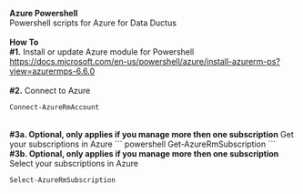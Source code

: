 <B>Azure Powershell</B>
</BR>
Powershell scripts for Azure for Data Ductus
</BR>
</BR>
<B>How To</B>
</br>
<B>#1.</B> Install or update Azure module for Powershell
https://docs.microsoft.com/en-us/powershell/azure/install-azurerm-ps?view=azurermps-6.6.0
</br>
</br>
<B>#2.</b> Connect to Azure 
``` powershell
Connect-AzureRmAccount
``` 
</br>
<b>#3a. Optional, only applies if you manage more then one subscription</b> Get your subscriptions in Azure
 ``` powershell
 Get-AzureRmSubscription
``` 

</br>
<b>#3b. Optional, only applies if you manage more then one subscription</b> Select your subscriptions in Azure
 
    Select-AzureRmSubscription
 


